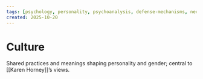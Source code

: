 ```yaml
---
tags: [psychology, personality, psychoanalysis, defense-mechanisms, neo-freudians, social-cognitive, traits, big-five, assessment, mbti]
created: 2025-10-20
---
```

# Culture

Shared practices and meanings shaping personality and gender; central to [[Karen Horney]]’s views.
